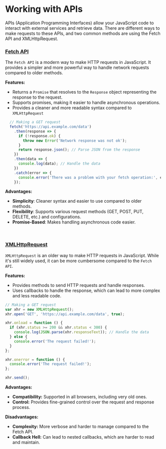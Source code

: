 # Working with APIs
APIs (Application Programming Interfaces) allow your JavaScript code to interact with external services and retrieve data. There are different ways to make requests to these APIs, and two common methods are using the Fetch API and XMLHttpRequest.

### <ins>Fetch API</ins>
The `Fetch API` is a modern way to make HTTP requests in JavaScript. It provides a simpler and more powerful way to handle network requests compared to older methods.

**Features:**
- Returns a `Promise` that resolves to the `Response` object representing the response to the request.
- Supports promises, making it easier to handle asynchronous operations.
- Provides a cleaner and more readable syntax compared to `XMLHttpRequest`

```jsx
  // Making a GET request
  fetch('https://api.example.com/data')
    .then(response => {
      if (!response.ok) {
        throw new Error('Network response was not ok');
      }
      return response.json(); // Parse JSON from the response
    })
    .then(data => {
      console.log(data); // Handle the data
    })
    .catch(error => {
      console.error('There was a problem with your fetch operation:', error);
    });
```

**Advantages:**
- **Simplicity**: Cleaner syntax and easier to use compared to older methods.
- **Flexibility**: Supports various request methods (GET, POST, PUT, DELETE, etc.) and configurations.
- **Promise-Based**: Makes handling asynchronous code easier.

<br>

### <ins>XMLHttpRequest</ins>
`XMLHttpRequest` is an older way to make HTTP requests in JavaScript. While it's still widely used, it can be more cumbersome compared to the `Fetch API`.

**Features:**
- Provides methods to send HTTP requests and handle responses.
- Uses callbacks to handle the response, which can lead to more complex and less readable code.

```jsx
// Making a GET request
var xhr = new XMLHttpRequest();
xhr.open('GET', 'https://api.example.com/data', true);

xhr.onload = function () {
  if (xhr.status >= 200 && xhr.status < 300) {
    console.log(JSON.parse(xhr.responseText)); // Handle the data
  } else {
    console.error('The request failed!');
  }
};

xhr.onerror = function () {
  console.error('The request failed!');
};

xhr.send();
```

**Advantages:**
- **Compatibility:** Supported in all browsers, including very old ones.
- **Control:** Provides fine-grained control over the request and response process.

**Disadvantages:**
- **Complexity:** More verbose and harder to manage compared to the Fetch API.
- **Callback Hell:** Can lead to nested callbacks, which are harder to read and maintain.